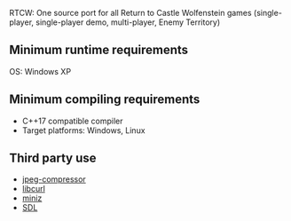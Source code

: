 RTCW: One source port for all Return to Castle Wolfenstein games
(single-player, single-player demo, multi-player, Enemy Territory)


Minimum runtime requirements
----------------------------
OS: Windows XP


Minimum compiling requirements
------------------------------
- C++17 compatible compiler
- Target platforms: Windows, Linux


Third party use
---------------

- [jpeg-compressor](http://github.com/richgel999/jpeg-compressor)
- [libcurl](http://curl.haxx.se/libcurl)
- [miniz](http://github.com/richgel999/miniz)
- [SDL](http://www.libsdl.org)
